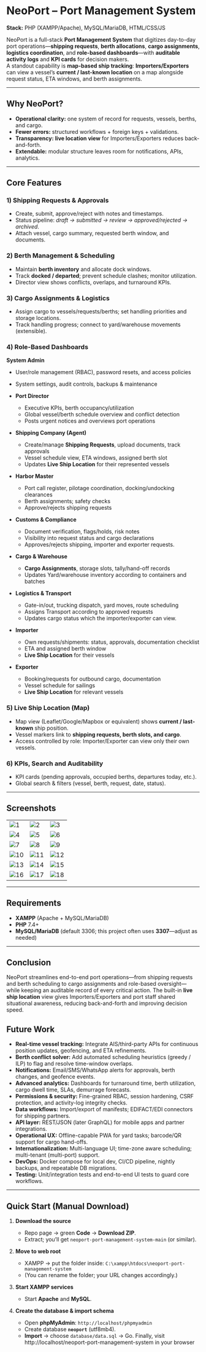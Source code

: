 # NeoPort – Port Management System
**Stack:** PHP (XAMPP/Apache), MySQL/MariaDB, HTML/CSS/JS

NeoPort is a full-stack **Port Management System** that digitizes day-to-day port operations—**shipping requests**, **berth allocations**, **cargo assignments**, **logistics coordination**, and **role-based dashboards**—with **auditable activity logs** and **KPI cards** for decision makers.  
A standout capability is **map-based ship tracking**: **Importers/Exporters** can view a vessel’s **current / last-known location** on a map alongside request status, ETA windows, and berth assignments.

---

## Why NeoPort?
- **Operational clarity:** one system of record for requests, vessels, berths, and cargo.
- **Fewer errors:** structured workflows + foreign keys + validations.
- **Transparency:** **live location view** for Importers/Exporters reduces back-and-forth.
- **Extendable:** modular structure leaves room for notifications, APIs, analytics.

---

## Core Features

### 1) Shipping Requests & Approvals
- Create, submit, approve/reject with notes and timestamps.
- Status pipeline: *draft → submitted → review → approved/rejected → archived*.
- Attach vessel, cargo summary, requested berth window, and documents.

### 2) Berth Management & Scheduling
- Maintain **berth inventory** and allocate dock windows.
- Track **docked / departed**; prevent schedule clashes; monitor utilization.
- Director view shows conflicts, overlaps, and turnaround KPIs.

### 3) Cargo Assignments & Logistics
- Assign cargo to vessels/requests/berths; set handling priorities and storage locations.
- Track handling progress; connect to yard/warehouse movements (extensible).

### 4) Role-Based Dashboards
**System Admin**
  - User/role management (RBAC), password resets, and access policies
  - System settings, audit controls, backups & maintenance

- **Port Director**
  - Executive KPIs, berth occupancy/utilization
  - Global vessel/berth schedule overview and conflict detection
  - Posts urgent notices and overviews port operations

- **Shipping Company (Agent)**
  - Create/manage **Shipping Requests**, upload documents, track approvals
  - Vessel schedule view, ETA windows, assigned berth slot
  - Updates **Live Ship Location** for their represented vessels

- **Harbor Master**
  - Port call register, pilotage coordination, docking/undocking clearances
  - Berth assignments; safety checks
  - Approve/rejects shipping requests

- **Customs & Compliance**
  - Document verification, flags/holds, risk notes
  - Visibility into request status and cargo declarations
  - Approves/rejects shipping, importer and exporter requests.

- **Cargo & Warehouse**
  - **Cargo Assignments**, storage slots, tally/hand-off records
  - Updates Yard/warehouse inventory according to containers and batches

- **Logistics & Transport**
  - Gate-in/out, trucking dispatch, yard moves, route scheduling
  - Assigns Transport according to approved requests
  - Updates cargo status which the importer/exporter can view.

- **Importer**
  - Own requests/shipments: status, approvals, documentation checklist
  - ETA and assigned berth window
  - **Live Ship Location** for their vessels

- **Exporter**
  - Booking/requests for outbound cargo, documentation
  - Vessel schedule for sailings
  - **Live Ship Location** for relevant vessels


### 5) **Live Ship Location (Map)**
- Map view (Leaflet/Google/Mapbox or equivalent) shows **current / last-known** ship position.
- Vessel markers link to **shipping requests, berth slots, and cargo**.
- Access controlled by role: Importer/Exporter can view only their own vessels.

### 6) KPIs, Search and Auditability
- KPI cards (pending approvals, occupied berths, departures today, etc.).
- Global search & filters (vessel, berth, request, date, status).


---

## Screenshots



| | | |
|---|---|---|
| ![1](screenshots/1.jpg) | ![2](screenshots/2.jpg) | ![3](screenshots/3.jpg) |
| ![4](screenshots/4.jpg) | ![5](screenshots/5.jpg) | ![6](screenshots/6.jpg) |
| ![7](screenshots/7.jpg) | ![8](screenshots/8.jpg) | ![9](screenshots/9.jpg) |
| ![10](screenshots/10.jpg) | ![11](screenshots/11.jpg) | ![12](screenshots/12.jpg) |
| ![13](screenshots/13.jpg) | ![14](screenshots/14.jpg) | ![15](screenshots/15.jpg) |
| ![16](screenshots/16.jpg) | ![17](screenshots/17.jpg) | ![18](screenshots/18.jpg) |

---


## Requirements
- **XAMPP** (Apache + MySQL/MariaDB)  
- **PHP** 7.4+  
- **MySQL/MariaDB** (default 3306; this project often uses **3307**—adjust as needed)

---

## Conclusion

NeoPort streamlines end-to-end port operations—from shipping requests and berth scheduling to cargo assignments and role-based oversight—while keeping an auditable record of every critical action. The built-in **live ship location** view gives Importers/Exporters and port staff shared situational awareness, reducing back-and-forth and improving decision speed.

## Future Work

- **Real-time vessel tracking:** Integrate AIS/third-party APIs for continuous position updates, geofencing, and ETA refinements.
- **Berth conflict solver:** Add automated scheduling heuristics (greedy / ILP) to flag and resolve time-window overlaps.
- **Notifications:** Email/SMS/WhatsApp alerts for approvals, berth changes, and geofence events.
- **Advanced analytics:** Dashboards for turnaround time, berth utilization, cargo dwell time, SLAs, demurrage forecasts.
- **Permissions & security:** Fine-grained RBAC, session hardening, CSRF protection, and activity-log integrity checks.
- **Data workflows:** Import/export of manifests; EDIFACT/EDI connectors for shipping partners.
- **API layer:** REST/JSON (later GraphQL) for mobile apps and partner integrations.
- **Operational UX:** Offline-capable PWA for yard tasks; barcode/QR support for cargo hand-offs.
- **Internationalization:** Multi-language UI; time-zone aware scheduling; multi-tenant (multi-port) support.
- **DevOps:** Docker compose for local dev, CI/CD pipeline, nightly backups, and repeatable DB migrations.
- **Testing:** Unit/integration tests and end-to-end UI tests to guard core workflows.


---

## Quick Start (Manual Download)

1. **Download the source**
   - Repo page → green **Code** → **Download ZIP**.
   - Extract; you’ll get `neoport-port-management-system-main` (or similar).

2. **Move to web root**
   - XAMPP → put the folder inside: `C:\xampp\htdocs\neoport-port-management-system`
   - (You can rename the folder; your URL changes accordingly.)

3. **Start XAMPP services**
   - Start **Apache** and **MySQL**.

4. **Create the database & import schema**
   - Open **phpMyAdmin**: `http://localhost/phpmyadmin`
   - Create database **`neoport`** (utf8mb4).
   - **Import** → choose `database/data.sql` → Go.
Finally, visit http://localhost/neoport-port-management-system in your browser

